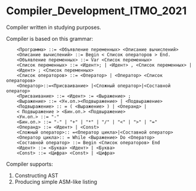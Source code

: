 # Compiler_Development_ITMO_2021

Compiler written in studying purposes.

Compiler is based on this grammar:
```
    <Программа> ::= <Объявление переменных> <Описание вычислений>
    <Описание вычислений> ::= Begin < Список операторов > End.
    <Объявление переменных> ::= Var <Список переменных>
    <Список переменных> ::= <Идент>; | <Идент> , <Список переменных> |
    <Идент> ; <Список переменных>
    <Список операторов> ::= <Оператор> | <Оператор> <Список операторов>
    <Оператор>::=<Присваивание> |<Сложный оператор>|<Составной оператор> 
    <Присваивание> ::= <Идент> := <Выражение> ;
    <Выражение> ::= <Ун.оп.><Подвыражение> | <Подвыражение>
    <Подвыражение> :: = ( <Выражение> ) | <Операнд> |
    < Подвыражение > <Бин.оп.> <Подвыражение>
    <Ун.оп.> ::= "-"
    <Бин.оп.> ::= "-" | "+" | "*" | "/" | "<" | ">" | "="
    <Операнд> ::= <Идент> | <Const>
    <Сложный оператор>:: =<Оператор цикла>|<Составной оператор>
    <Оператор цикла>:: = While <Выражение> Do <Оператор>
    <Составной оператор> ::= Begin <Список операторов> End
    <Идент> ::= <Буква> <Идент> | <Буква>
    <Const> ::= <Цифра> <Const> | <Цифра>
```

Сompiler supports:
1. Constructing AST
2. Producing simple ASM-like listing
